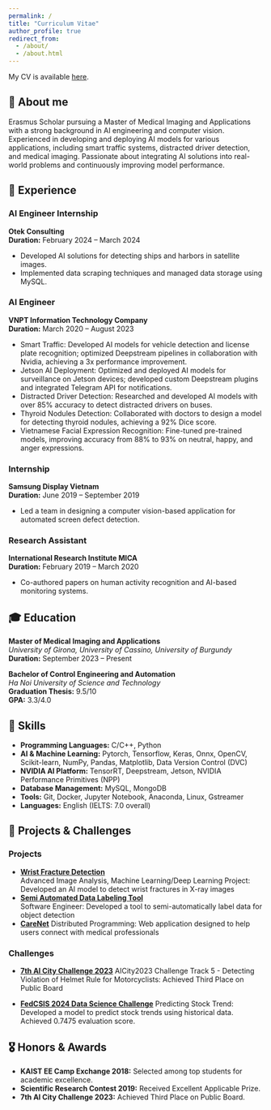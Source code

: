 ```yaml
---
permalink: /
title: "Curriculum Vitae"
author_profile: true
redirect_from: 
  - /about/
  - /about.html
---
```


My CV is available [here](https://drive.google.com/file/d/1jvrcpfbPiqtsYQaPLIBRU1rSzY_1HaSw/view).

## 📝 About me
Erasmus Scholar pursuing a Master of Medical Imaging and Applications with a strong background in AI engineering and computer vision. Experienced in developing and deploying AI models for various applications, including smart traffic systems, distracted driver detection, and medical imaging. Passionate about integrating AI solutions into real-world problems and continuously improving model performance.

## 💼 Experience

### AI Engineer Internship
**Otek Consulting**  
**Duration:** February 2024 – March 2024  
- Developed AI solutions for detecting ships and harbors in satellite images.
- Implemented data scraping techniques and managed data storage using MySQL.

### AI Engineer
**VNPT Information Technology Company**  
**Duration:** March 2020 – August 2023  
- Smart Traffic: Developed AI models for vehicle detection and license plate recognition; optimized Deepstream pipelines in collaboration with Nvidia, achieving a 3x performance improvement.
- Jetson AI Deployment: Optimized and deployed AI models for surveillance on Jetson devices; developed custom Deepstream plugins and integrated Telegram API for notifications.
- Distracted Driver Detection: Researched and developed AI models with over 85% accuracy to detect distracted drivers on buses.
- Thyroid Nodules Detection: Collaborated with doctors to design a model for detecting thyroid nodules, achieving a 92% Dice score.
- Vietnamese Facial Expression Recognition: Fine-tuned pre-trained models, improving accuracy from 88% to 93% on neutral, happy, and anger expressions.

### Internship
**Samsung Display Vietnam**  
**Duration:** June 2019 – September 2019  
- Led a team in designing a computer vision-based application for automated screen defect detection.

### Research Assistant
**International Research Institute MICA**  
**Duration:** February 2019 – March 2020  
- Co-authored papers on human activity recognition and AI-based monitoring systems.

## 🎓 Education

**Master of Medical Imaging and Applications**  
_University of Girona, University of Cassino, University of Burgundy_  
**Duration:** September 2023 – Present

**Bachelor of Control Engineering and Automation**  
_Ha Noi University of Science and Technology_  
**Graduation Thesis:** 9.5/10  
**GPA:** 3.3/4.0

## 🔧 Skills
- **Programming Languages:** C/C++, Python
- **AI & Machine Learning:** Pytorch, Tensorflow, Keras, Onnx, OpenCV, Scikit-learn, NumPy, Pandas, Matplotlib, Data Version Control (DVC)
- **NVIDIA AI Platform:** TensorRT, Deepstream, Jetson, NVIDIA Performance Primitives (NPP)
- **Database Management:** MySQL, MongoDB
- **Tools:** Git, Docker, Jupyter Notebook, Anaconda, Linux, Gstreamer
- **Languages:** English (IELTS: 7.0 overall)

## 🚀 Projects & Challenges

### Projects
- [**Wrist Fracture Detection**](https://github.com/huytrnq/Wrist-Fracture-Detection)  
  Advanced Image Analysis, Machine Learning/Deep Learning Project: Developed an AI model to detect wrist fractures in X-ray images
- [**Semi Automated Data Labeling Tool**](https://github.com/huytrnq/Semi-Automated-Data-Labeling-Tool)  
  Software Engineer: Developed a tool to semi-automatically label data for object detection
- [**CareNet**](https://github.com/huytrnq/CareNet)
  Distributed Programming: Web application designed to help users connect with medical professionals

### Challenges
- [**7th AI City Challenge 2023**](https://github.com/huytrnq/AI-City-Challenge-2023)
  AICity2023 Challenge Track 5 - Detecting Violation of Helmet Rule for Motorcyclists: Achieved Third Place on Public Board

- [**FedCSIS 2024 Data Science Challenge**](https://github.com/huytrnq/FedCSIS_unicas05/tree/huytrq)
  Predicting Stock Trend: Developed a model to predict stock trends using historical data. Achieved 0.7475 evaluation score.

## 🎖️ Honors & Awards
- **KAIST EE Camp Exchange 2018:** Selected among top students for academic excellence.
- **Scientific Research Contest 2019:** Received Excellent Applicable Prize.
- **7th AI City Challenge 2023:** Achieved Third Place on Public Board.